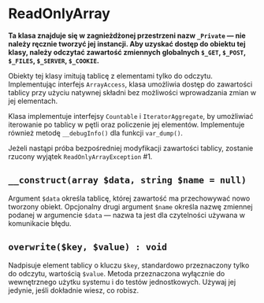 ReadOnlyArray
===

**Ta klasa znajduje się w zagnieżdżonej przestrzeni nazw `_Private` — nie należy ręcznie tworzyć jej instancji. Aby uzyskać dostęp do obiektu tej klasy, należy odczytać zawartość zmiennych globalnych `$_GET`, `$_POST`, `$_FILES`, `$_SERVER`, `$_COOKIE`.**

Obiekty tej klasy imitują tablicę z elementami tylko do odczytu. Implementując interfejs `ArrayAccess`, klasa umożliwia dostęp do zawartości tablicy przy użyciu natywnej składni bez możliwości wprowadzania zmian w jej elementach.

Klasa implementuje interfejsy `Countable` i `IteratorAggregate`, by umożliwiać iterowanie po tablicy w pętli oraz policzenie jej elementów. Implementuje również metodę `__debugInfo()` dla funkcji `var_dump()`.

Jeżeli nastąpi próba bezpośredniej modyfikacji zawartości tablicy, zostanie rzucony wyjątek `ReadOnlyArrayException` #1.

## `__construct(array $data, string $name = null)`

Argument `$data` określa tablicę, której zawartość ma przechowywać nowo tworzony obiekt. Opcjonalny drugi argument `$name` określa nazwę zmiennej podanej w argumencie `$data` — nazwa ta jest dla czytelności używana w komunikacie błędu.

## `overwrite($key, $value) : void`

Nadpisuje element tablicy o kluczu `$key`, standardowo przeznaczony tylko do odczytu, wartością `$value`. Metoda przeznaczona wyłącznie do wewnętrznego użytku systemu i do testów jednostkowych. Używaj jej jedynie, jeśli dokładnie wiesz, co robisz.